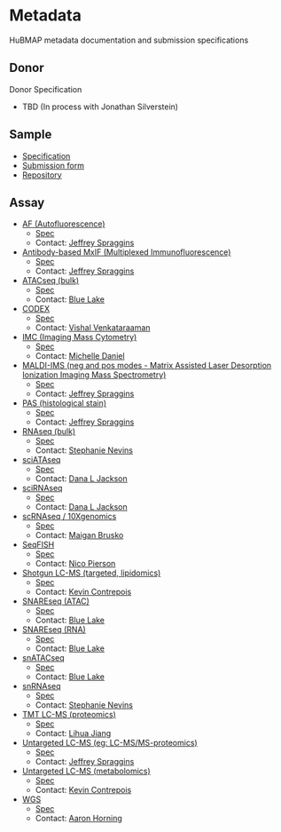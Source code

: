 # Metadata

HuBMAP metadata documentation and submission specifications

## Donor

Donor Specification

- TBD (In process with Jonathan Silverstein)

## Sample
- [Specification](https://github.com/hubmapconsortium/ingest-validation-tools/blob/master/docs/sample/README.md)
- [Submission form](https://raw.githubusercontent.com/hubmapconsortium/ingest-validation-tools/master/docs/sample/sample-metadata.tsv)
- [Repository](https://github.com/hubmapconsortium/ingest-validation-tools/tree/master/docs/sample)

## Assay

- [AF (Autofluorescence)](/docs/assay/af)
  - [Spec](https://github.com/hubmapconsortium/ingest-validation-tools/tree/master/docs/af)
  - Contact: [Jeffrey Spraggins](mailto:jeff.spraggins@Vanderbilt.Edu)
- [Antibody-based MxIF (Multiplexed Immunofluorescence)](/docs/assay/mxif)
  - [Spec](https://github.com/hubmapconsortium/ingest-validation-tools/tree/master/docs/mixif)
  - Contact: [Jeffrey Spraggins](mailto:jeff.spraggins@Vanderbilt.Edu)
- [ATACseq (bulk)](/docs/assay/atacseq)
  - [Spec](https://github.com/hubmapconsortium/ingest-validation-tools/tree/master/docs/bulkatacseq)
  - Contact: [Blue Lake](mailto:b1lake@eng.ucsd.edu)
- [CODEX](/docs/assay/codex)
  -  [Spec](https://github.com/hubmapconsortium/ingest-validation-tools/tree/master/docs/codex)
  - Contact: [Vishal Venkataraaman](mailto:vgautham@stanford.edu)
- [IMC (Imaging Mass Cytometry) ](/docs/assay/imc)
  - [Spec](https://github.com/hubmapconsortium/ingest-validation-tools/tree/master/docs/imc)
  - Contact: [Michelle Daniel](mailto:michelle.daniel@uzh.ch)
- [MALDI-IMS (neg and pos modes - Matrix Assisted Laser Desorption Ionization Imaging Mass Spectrometry)](/docs/assay/maldi-ims)
  - [Spec](https://github.com/hubmapconsortium/ingest-validation-tools/tree/master/docs/maldiims)
  - Contact: [Jeffrey Spraggins](mailto:jeff.spraggins@Vanderbilt.Edu)
- [PAS (histological stain)](/docs/assay/pas)
  - [Spec](https://github.com/hubmapconsortium/ingest-validation-tools/tree/master/docs/stained)
  - Contact: [Jeffrey Spraggins](mailto:jeff.spraggins@Vanderbilt.Edu)
- [RNAseq (bulk)](/docs/assay/rnaseq)
  - [Spec](https://github.com/hubmapconsortium/ingest-validation-tools/tree/master/docs/bulkrnaseq)
  - Contact: [Stephanie Nevins](mailto:snevins@stanford.edu)
- [sciATAseq](/docs/assay/atacseq)
  - [Spec](https://github.com/hubmapconsortium/ingest-validation-tools/tree/master/docs/scatacseq)
  - Contact: [Dana L Jackson](mailto:danaj77@uw.edu)
- [sciRNAseq](/docs/assay/rnaseq)
  - [Spec](https://github.com/hubmapconsortium/ingest-validation-tools/tree/master/docs/scrnaseq)
  - Contact: [Dana L Jackson](mailto:danaj77@uw.edu)
- [scRNAseq / 10Xgenomics](/docs/assay/rnaseq)
  - [Spec](https://github.com/hubmapconsortium/ingest-validation-tools/tree/master/docs/scrnaseq)
  - Contact: [Maigan Brusko](mailto:maigan@ufl.edu)
- [SeqFISH](/docs/assay/seqfish)
  - [Spec](https://github.com/hubmapconsortium/ingest-validation-tools/tree/master/docs/seqfish)
  - Contact: [Nico Pierson](mailto:nicogpt@caltech.edu)
- [Shotgun LC-MS (targeted, lipidomics)](/docs/assay/lcms)
  - [Spec](https://github.com/hubmapconsortium/ingest-validation-tools/tree/master/docs/lcms)
  - Contact: [Kevin Contrepois](mailto:kcontrep@stanford.edu)
- [SNAREseq (ATAC)](/docs/assay/atacseq)
  - [Spec](https://github.com/hubmapconsortium/ingest-validation-tools/tree/master/docs/scatacseq)
  - Contact: [Blue Lake](mailto:b1lake@eng.ucsd.edu)
- [SNAREseq (RNA)](/docs/assay/rnaseq)
  - [Spec](https://github.com/hubmapconsortium/ingest-validation-tools/tree/master/docs/scatacseq)
  - Contact: [Blue Lake](mailto:b1lake@eng.ucsd.edu)
- [snATACseq](/docs/assay/atacseq)
  - [Spec](https://github.com/hubmapconsortium/ingest-validation-tools/tree/master/docs/scatacseq)
  - Contact: [Blue Lake](mailto:b1lake@eng.ucsd.edu)
- [snRNAseq](/docs/assay/rnaseq)
  - [Spec](https://github.com/hubmapconsortium/ingest-validation-tools/tree/master/docs/scrnaseq)
  - Contact: [Stephanie Nevins](mailto:snevins@stanford.edu)
- [TMT LC-MS (proteomics)](/docs/assay/lcms)
  - [Spec](https://github.com/hubmapconsortium/ingest-validation-tools/tree/master/docs/lcms)
  - Contact: [Lihua Jiang](mailto:lihuaj@stanford.edu)
- [Untargeted LC-MS (eg: LC-MS/MS-proteomics)](/docs/assay/lcms)
  - [Spec](https://github.com/hubmapconsortium/ingest-validation-tools/tree/master/docs/lcms)
  - Contact: [Jeffrey Spraggins](mailto:jeff.spraggins@Vanderbilt.Edu)
- [Untargeted LC-MS (metabolomics)](/docs/assay/lcms)
  - [Spec](https://github.com/hubmapconsortium/ingest-validation-tools/tree/master/docs/lcms)
  - Contact: [Kevin Contrepois](mailto:kcontrep@stanford.edu)
- [WGS](/docs/assay/wgs)
  - [Spec](https://github.com/hubmapconsortium/ingest-validation-tools/tree/master/docs/wgs)
  - Contact: [Aaron Horning](mailto:ahorning@stanford.edu)

